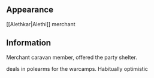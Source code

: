 ## Appearance
[[Alethkar|Alethi]] merchant

## Information

Merchant caravan member, offered the party shelter. 

deals in polearms for the warcamps. Habitually optimistic